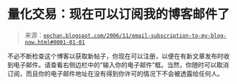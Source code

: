 <!--yml

分类：未分类

日期：2024-05-12 19:26:55

-->

# 量化交易：现在可以订阅我的博客邮件了

> 来源：[`epchan.blogspot.com/2006/11/email-subscription-to-my-blog-now.html#0001-01-01`](http://epchan.blogspot.com/2006/11/email-subscription-to-my-blog-now.html#0001-01-01)

不必不断检查这个博客以获取新帖子，你现在可以注册，以便在有新文章发布时收到电子邮件。请查看右侧边栏中的“输入你的电子邮件”框。当然，你随时可以取消订阅，而且你的电子邮件地址在没有得到你许可的情况下不会被透露给任何人。
